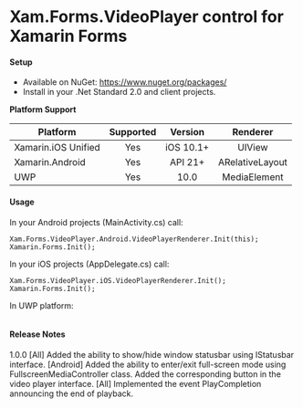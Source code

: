 # Xam.Forms.VideoPlayer control for Xamarin Forms

#### Setup
* Available on NuGet: https://www.nuget.org/packages/ 
* Install in your .Net Standard 2.0 and client projects.

**Platform Support**

|Platform|Supported|Version|Renderer|
| ------------------- | :-----------: | :-----------: | :------------------: |
|Xamarin.iOS Unified|Yes|iOS 10.1+|UIView|
|Xamarin.Android|Yes|API 21+|ARelativeLayout|
|UWP|Yes|10.0|MediaElement|

#### Usage

In your Android projects (MainActivity.cs) call:

```
Xam.Forms.VideoPlayer.Android.VideoPlayerRenderer.Init(this);
Xamarin.Forms.Init();
```

In your iOS projects (AppDelegate.cs) call:

```
Xam.Forms.VideoPlayer.iOS.VideoPlayerRenderer.Init();
Xamarin.Forms.Init();
```

In UWP platform:

```
```

#### Release Notes

1.0.0
[All] Added the ability to show/hide window statusbar  using IStatusbar interface.
[Android] Added the ability to enter/exit full-screen mode using FullscreenMediaController class. Added the corresponding button in the video player interface.
[All] Implemented the event PlayCompletion announcing the end of playback.